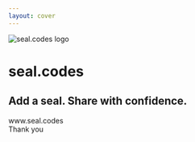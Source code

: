 ```yaml
---
layout: cover
---
```


<div class="flex flex-col items-center justify-center h-full text-center">
<img src="/logo.svg" alt="seal.codes logo" class="w-40 h-40 mb-8" />
<h1 class="text-5xl font-bold mb-6">seal.codes</h1>
<h2 class="text-2xl font-light mb-12">
Add a seal. Share with confidence.
</h2>
<div class="text-lg opacity-75 mb-8">
www.seal.codes
</div>
<div class="text-base opacity-60">
Thank you
</div>
</div>

<!--
We invite you to help us restore trust to our digital world. seal.codes - Add a seal. Share with confidence. Thank you.
-->